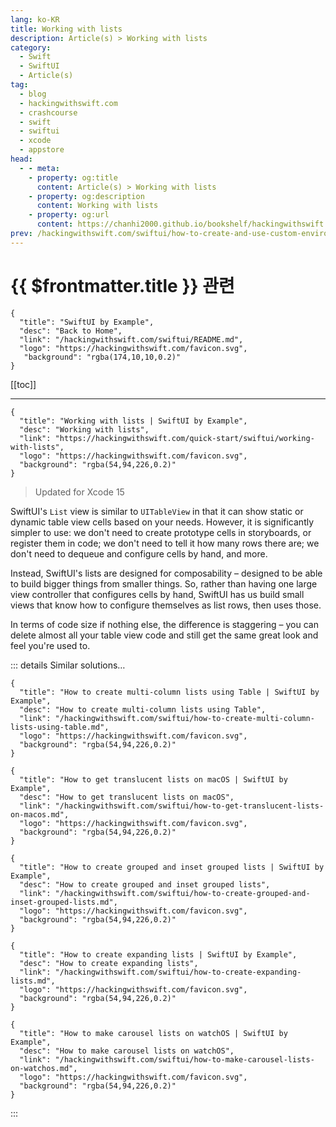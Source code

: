 ```yaml
---
lang: ko-KR
title: Working with lists
description: Article(s) > Working with lists
category:
  - Swift
  - SwiftUI
  - Article(s)
tag: 
  - blog
  - hackingwithswift.com
  - crashcourse
  - swift
  - swiftui
  - xcode
  - appstore
head:
  - - meta:
    - property: og:title
      content: Article(s) > Working with lists
    - property: og:description
      content: Working with lists
    - property: og:url
      content: https://chanhi2000.github.io/bookshelf/hackingwithswift.com/swiftui/working-with-lists.html
prev: /hackingwithswift.com/swiftui/how-to-create-and-use-custom-environment-values.md
---
```


# {{ $frontmatter.title }} 관련

```component VPCard
{
  "title": "SwiftUI by Example",
  "desc": "Back to Home",
  "link": "/hackingwithswift.com/swiftui/README.md",
  "logo": "https://hackingwithswift.com/favicon.svg",
   "background": "rgba(174,10,10,0.2)"
}
```

[[toc]]

---

```component VPCard
{
  "title": "Working with lists | SwiftUI by Example",
  "desc": "Working with lists",
  "link": "https://hackingwithswift.com/quick-start/swiftui/working-with-lists",
  "logo": "https://hackingwithswift.com/favicon.svg",
  "background": "rgba(54,94,226,0.2)"
}
```

> Updated for Xcode 15

SwiftUI's `List` view is similar to `UITableView` in that it can show static or dynamic table view cells based on your needs. However, it is significantly simpler to use: we don't need to create prototype cells in storyboards, or register them in code; we don't need to tell it how many rows there are; we don't need to dequeue and configure cells by hand, and more.

Instead, SwiftUI's lists are designed for composability – designed to be able to build bigger things from smaller things. So, rather than having one large view controller that configures cells by hand, SwiftUI has us build small views that know how to configure themselves as list rows, then uses those.

In terms of code size if nothing else, the difference is staggering – you can delete almost all your table view code and still get the same great look and feel you're used to.

::: details Similar solutions…

```component VPCard
{
  "title": "How to create multi-column lists using Table | SwiftUI by Example",
  "desc": "How to create multi-column lists using Table",
  "link": "/hackingwithswift.com/swiftui/how-to-create-multi-column-lists-using-table.md",
  "logo": "https://hackingwithswift.com/favicon.svg",
  "background": "rgba(54,94,226,0.2)"
}
```

```component VPCard
{
  "title": "How to get translucent lists on macOS | SwiftUI by Example",
  "desc": "How to get translucent lists on macOS",
  "link": "/hackingwithswift.com/swiftui/how-to-get-translucent-lists-on-macos.md",
  "logo": "https://hackingwithswift.com/favicon.svg",
  "background": "rgba(54,94,226,0.2)"
}
```

```component VPCard
{
  "title": "How to create grouped and inset grouped lists | SwiftUI by Example",
  "desc": "How to create grouped and inset grouped lists",
  "link": "/hackingwithswift.com/swiftui/how-to-create-grouped-and-inset-grouped-lists.md",
  "logo": "https://hackingwithswift.com/favicon.svg",
  "background": "rgba(54,94,226,0.2)"
}
```

```component VPCard
{
  "title": "How to create expanding lists | SwiftUI by Example",
  "desc": "How to create expanding lists",
  "link": "/hackingwithswift.com/swiftui/how-to-create-expanding-lists.md",
  "logo": "https://hackingwithswift.com/favicon.svg",
  "background": "rgba(54,94,226,0.2)"
}
```

```component VPCard
{
  "title": "How to make carousel lists on watchOS | SwiftUI by Example",
  "desc": "How to make carousel lists on watchOS",
  "link": "/hackingwithswift.com/swiftui/how-to-make-carousel-lists-on-watchos.md",
  "logo": "https://hackingwithswift.com/favicon.svg",
  "background": "rgba(54,94,226,0.2)"
}
```

:::

